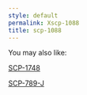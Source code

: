 ```yaml
---
style: default
permalink: Xscp-1088
title: scp-1088
---
```

You may also like:

[SCP-1748](http://scp-wiki.net/scp-1748)

[SCP-789-J](http://scp-wiki.net/scp-789-j)
